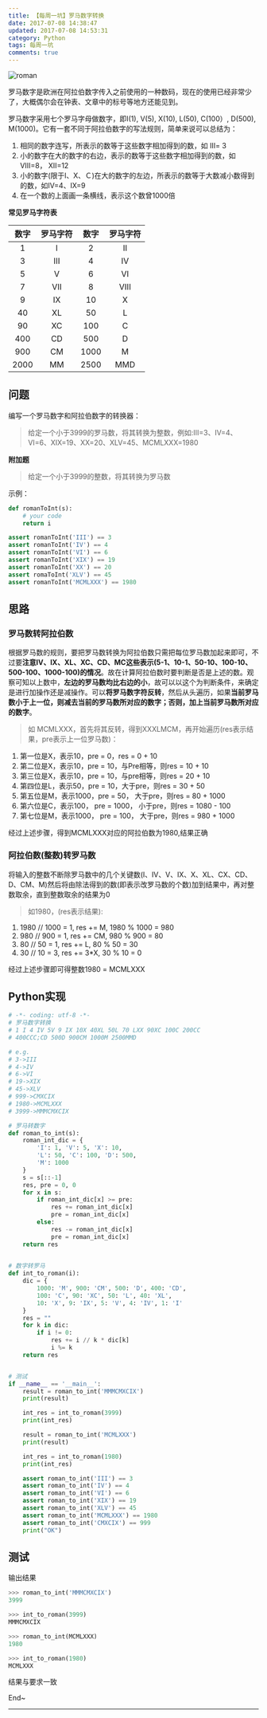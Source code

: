 ```yaml
---
title: 【每周一坑】罗马数字转换
date: 2017-07-08 14:38:47
updated: 2017-07-08 14:53:31
category: Python
tags: 每周一坑
comments: true
---
```


![roman](/images/imagesource/17-07-08.jpg)

罗马数字是欧洲在阿拉伯数字传入之前使用的一种数码，现在的使用已经非常少了，大概偶尔会在钟表、文章中的标号等地方还能见到。

罗马数字采用七个罗马字母做数字，即I(1), V(5), X(10), L(50), C(100）, D(500), M(1000)。它有一套不同于阿拉伯数字的写法规则，简单来说可以总结为：

1. 相同的数字连写，所表示的数等于这些数字相加得到的数，如 Ⅲ= 3
2. 小的数字在大的数字的右边，表示的数等于这些数字相加得到的数，如 Ⅷ=8， Ⅻ=12
3. 小的数字(限于Ⅰ、Ⅹ、Ｃ)在大的数字的左边，所表示的数等于大数减小数得到的数，如Ⅳ=4、Ⅸ=9
4. 在一个数的上面画一条横线，表示这个数曾1000倍

<!--more-->

**常见罗马字符表**

数字|罗马字符|数字|罗马字符
:-:|:-:|:--:|:--:|
1|Ⅰ|2|Ⅱ
3|Ⅲ|4|Ⅳ
5|Ⅴ|6|Ⅵ
7|Ⅶ|8|Ⅷ
9|Ⅸ|10|Ⅹ
40|XL|50|L
90|XC|100|C
400|CD|500|D
900|CM|1000|M
2000|MM|2500|MMD

## 问题

编写一个罗马数字和阿拉伯数字的转换器：
> 给定一个小于3999的罗马数，将其转换为整数，例如:Ⅲ=3、Ⅳ=4、Ⅵ=6、XIX=19、XX=20、XLV=45、MCMLXXX=1980

**附加题**

> 给定一个小于3999的整数，将其转换为罗马数

示例：

```python
def romanToInt(s):
    # your code
    return i

assert romanToInt('III') == 3
assert romanToInt('IV') == 4
assert romanToInt('VI') == 6
assert romanToInt('XIX') == 19
assert romanToInt('XX') == 20
assert romaToInt('XLV') == 45
assert romanToInt('MCMLXXX') == 1980
```

## 思路

### 罗马数转阿拉伯数

根据罗马数的规则，要把罗马数转换为阿拉伯数只需把每位罗马数加起来即可，不过要**注意IV、IX、XL、XC、CD、MC这些表示(5-1、10-1、50-10、100-10、500-100、1000-100)的情况**。故在计算阿拉伯数时要判断是否是上述的数。观察可知以上数中，**左边的罗马数均比右边的小**，故可以以这个为判断条件，来确定是进行加操作还是减操作。可以**将罗马数字符反转**，然后从头遍历，如果**当前罗马数小于上一位，则减去当前的罗马数所对应的数字；否则，加上当前罗马数所对应的数字**。

> 如 MCMLXXX，首先将其反转，得到XXXLMCM，再开始遍历(res表示结果，pre表示上一位罗马数)：
1. 第一位是X，表示10，pre = 0，res = 0 + 10
2. 第二位是X，表示10，pre = 10，与Pre相等，则res = 10 + 10
3. 第三位是X，表示10，pre = 10，与pre相等，则res = 20 + 10
4. 第四位是L，表示50，pre = 10，大于pre，则res = 30 + 50
5. 第五位是M，表示1000，pre = 50， 大于pre，则res = 80 + 1000
6. 第六位是C，表示100， pre = 1000， 小于pre，则res = 1080 - 100
7. 第七位是M，表示1000， pre = 100， 大于pre，则res = 980 + 1000

经过上述步骤，得到MCMLXXX对应的阿拉伯数为1980,结果正确

### 阿拉伯数(整数)转罗马数

将输入的整数不断除罗马数中的几个关键数(I、IV、V、IX、X、XL、CX、CD、D、CM、M)然后将由除法得到的数(即表示改罗马数的个数)加到结果中，再对整数取余，直到整数取余的结果为0

> 如1980，(res表示结果):
1. 1980 // 1000 = 1, res += M, 1980 % 1000 = 980
2. 980 // 900 = 1, res += CM, 980 % 900 = 80
3. 80 // 50 = 1, res += L, 80 % 50 = 30
4. 30 // 10 = 3, res += 3*X, 30 % 10 = 0

经过上述步骤即可得整数1980 = MCMLXXX

## Python实现

```python
# -*- coding: utf-8 -*-
# 罗马数字转换
# 1 I 4 IV 5V 9 IX 10X 40XL 50L 70 LXX 90XC 100C 200CC
# 400CCC;CD 500D 900CM 1000M 2500MMD

# e.g.
# 3->III
# 4->IV
# 6->VI
# 19->XIX
# 45->XLV
# 999->CMXCIX
# 1980->MCMLXXX
# 3999->MMMCMXCIX

# 罗马转数字
def roman_to_int(s):
    roman_int_dic = {
        'I': 1, 'V': 5, 'X': 10,
        'L': 50, 'C': 100, 'D': 500,
        'M': 1000
    }
    s = s[::-1]
    res, pre = 0, 0
    for x in s:
        if roman_int_dic[x] >= pre:
            res += roman_int_dic[x]
            pre = roman_int_dic[x]
        else:
            res -= roman_int_dic[x]
            pre = roman_int_dic[x]
    return res
 

# 数字转罗马
def int_to_roman(i):
    dic = {
        1000: 'M', 900: 'CM', 500: 'D', 400: 'CD',
        100: 'C', 90: 'XC', 50: 'L', 40: 'XL',
        10: 'X', 9: 'IX', 5: 'V', 4: 'IV', 1: 'I'
    }
    res = ""
    for k in dic:
        if i != 0:
            res += i // k * dic[k]
            i %= k
    return res


# 测试
if __name__ == '__main__':
    result = roman_to_int('MMMCMXCIX')
    print(result)

    int_res = int_to_roman(3999)
    print(int_res)

    result = roman_to_int('MCMLXXX')
    print(result)

    int_res = int_to_roman(1980)
    print(int_res)

    assert roman_to_int('III') == 3
    assert roman_to_int('IV') == 4
    assert roman_to_int('VI') == 6
    assert roman_to_int('XIX') == 19
    assert roman_to_int('XLV') == 45
    assert roman_to_int('MCMLXXX') == 1980
    assert roman_to_int('CMXCIX') == 999
    print("OK")
```

## 测试

输出结果

```python
>>> roman_to_int('MMMCMXCIX')
3999

>>> int_to_roman(3999)
MMMCMXCIX

>>> roman_to_int(MCMLXXX)
1980

>>> int_to_roman(1980)
MCMLXXX
```

结果与要求一致

End~

---
